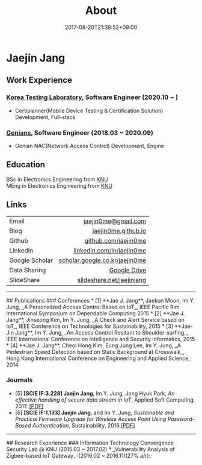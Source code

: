 ﻿---
title: "About"
date: 2017-08-20T21:38:52+09:00
lastmod: 2017-08-28T21:41:52+09:00
menu: "main"
weight: 50

# you can close something for this content if you open it in config.toml.
comment: false
mathjax: false
---
# **Jaejin Jang**

## Work Experience
### [Korea Testing Laboratory](https://www.ktl.re.kr), Software Engineer (2020.10 ~ )  
* Certiplanner(Mobile Device Testing & Certification Solution) Development, Full-stack  

### [Genians](https://www.genians.com), Software Engineer (2018.03 ~ 2020.09)  
* Genian NAC(Network Access Control) Development, Engine  

## Education
BSc in Electronics Engineering from [KNU](http://knu.ac.kr)<br>
MEng in Electronics Engineering from [KNU](http://knu.ac.kr)


## Links
|                |                         |
| :------------- | ----------------------: |
| Email          | jaejin0me@gmail.com |
| Blog           | [jaejin0me.github.io](https://jaejin0me.github.io/) |
| Github         | [github.com/jaejin0me](https://github.com/jaejin0me) |
| Linkedin       | [linkedin.com/in/jaejin0me](https://www.linkedin.com/in/jaejin0me) |
| Google Scholar | [scholar.google.co.kr/jaejin0me](https://scholar.google.co.kr/citations?hl=en&user=xRfhkyMAAAAJ) |
| Data Sharing   | [Google Drive](https://drive.google.com/drive/folders/1HijwUAF0P9XVF5niuFISoiDWFS5NHZpt?usp=sharing) |
| SlideShare     | [slideshare.net/jaejinjang](https://www.slideshare.net/jaejinjang) |

<hr>
## Publications
### Conferences
* [1]  **Jae J. Jang**, Jaekun Moon, Im Y. Jung, _A Personalized Access Control Based on IoT_, IEEE Pacific Rim International Symposium on Dependable Computing 2015
* [2]  **Jae J. Jang**, Jinseong Kim, Im Y. Jung, _A Check and Alert Service based on IoT_, IEEE Conference on Technologies for Sustainability, 2015
* [3]  **Jae-Jin Jang**, Im Y. Jung, _An Access Control Resitant to Shoulder-surfing_, IEEE International Conference on Intelligence and Security Informatics, 2015
* [4]  **Jae J. Jang**, Cheol Hong Kim, Eung Jung Lee, Im Y. Jung, _A Pedestrian Speed Detection based on Static Background at Crosswalk_, Hong Kong International Conference on Engineering and Applied Science, 2014

### Journals
* [5]  **[SCIE IF:3.228] Jaejin Jang**, Im Y. Jung, Jong Hyuk Park, _An effective handling of secure data stream in IoT_, Applied Soft Computing, 2017. [[PDF]](http://www.sciencedirect.com/science/article/pii/S1568494617302739)
* [6]  **[SCIE IF:1.133] Jaejin Jang**, and Im Y. Jung, _Sustainable and Practical Firmware Upgrade for Wireless Access Point Using Password-Based Authentication_, Sustainability, 2016.[[PDF]](http://www.mdpi.com/2071-1050/8/9/876)

<hr>
## Research Experience
### Information Technology Convergence Security Lab @ KNU (2015.03 ~ 2017.02)
* _Vulnerability Analysis of Zigbee-based IoT Gateway_::(2016.02 ~ 2016.11)(27% a/r)::
